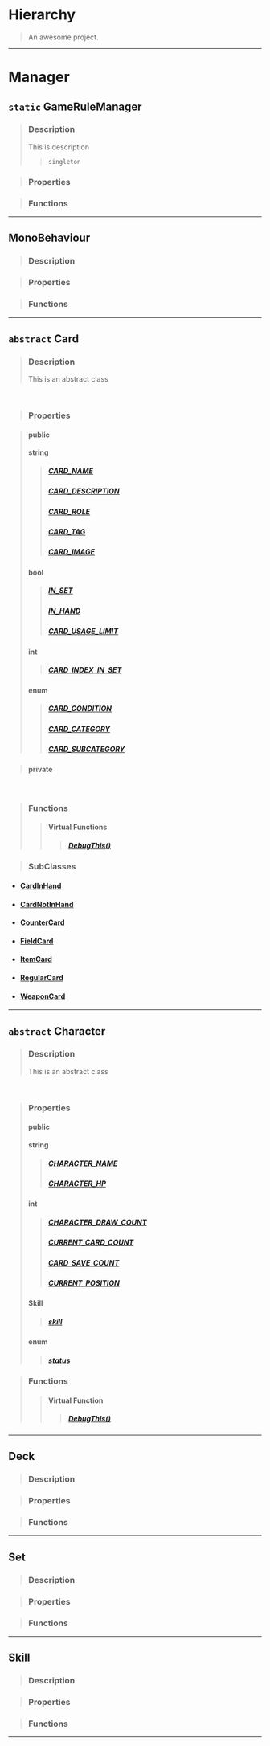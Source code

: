 # Hierarchy 

> An awesome project.

---


# Manager
## `static` GameRuleManager
> ### Description
> This is description
> > `singleton`

> ### Properties

> ### Functions
---



## MonoBehaviour
> ### Description

> ### Properties

> ### Functions
---



## `abstract` Card 

> ### Description
> This is an abstract class

<br>

> ### Properties

> #### public 
> **string**
>> ##### [CARD_NAME](Card.Properties/CARD_NAME.md)
>> ##### [CARD_DESCRIPTION](Card.Properties/CARD_DESCRIPTION.md)
>> ##### [CARD_ROLE](Card.Properties/CARD_ROLE.md)
>> ##### [CARD_TAG](Card.Properties/CARD_TAG.md)
>> ##### [CARD_IMAGE](Card.Properties/CARD_IMAGE.md)
>
> **bool**
>> ##### [IN_SET](Card.Properties/IN_SET.md)
>> ##### [IN_HAND](Card.Properties/IN_HAND.md)
>> ##### [CARD_USAGE_LIMIT](Card.Properties/CARD_USAGE_LIMIT.md)
>
> **int**
>> ##### [CARD_INDEX_IN_SET](Card.Properties/CARD_INDEX_IN_SET.md)
>
> **enum**
>> ##### [CARD_CONDITION](Card.Properties/CARD_CONDITION.md)
>> ##### [CARD_CATEGORY](Card.Properties/CARD_CATEGORY.md)
>> ##### [CARD_SUBCATEGORY](Card.Properties/CARD_SUBCATEGORY.md)



> #### private
<br>


> ### Functions
>> #### Virtual Functions
>>
>>> ##### [DebugThis()](Card.Properties/VirtualFuntion.md)



> ### SubClasses
  - #### [CardInHand](Card.Properties/CardInHand.md)
  - #### [CardNotInHand](Card.Properties/CardNotInHand.md)
  - #### [CounterCard](Card.Properties/CounterCard.md)
  - #### [FieldCard](Card.Properties/FieldCard.md)
  - #### [ItemCard](Card.Properties/ItemCard.md)
  - #### [RegularCard](Card.Properties/RegularCard.md)
  - #### [WeaponCard](Card.Properties/WeaponCard.md)
---





## `abstract` Character

> ### Description
> This is an abstract class

<br>

> ### Properties
> #### public
> **string**
>> ##### [CHARACTER_NAME]()
>> ##### [CHARACTER_HP]()
>
> **int**
>> ##### [CHARACTER_DRAW_COUNT]()
>> ##### [CURRENT_CARD_COUNT]()
>> ##### [CARD_SAVE_COUNT]()
>> ##### [CURRENT_POSITION]()
>
>**Skill**
>> ##### [skill]()
>
>**enum**
>> ##### [status]()





> ### Functions
>> #### Virtual Function
>>
>>> ##### [DebugThis()]()
---



## Deck

> ### Description

> ### Properties

> ### Functions

---


## Set

> ### Description

> ### Properties

> ### Functions

---


## Skill

> ### Description

> ### Properties

> ### Functions

---